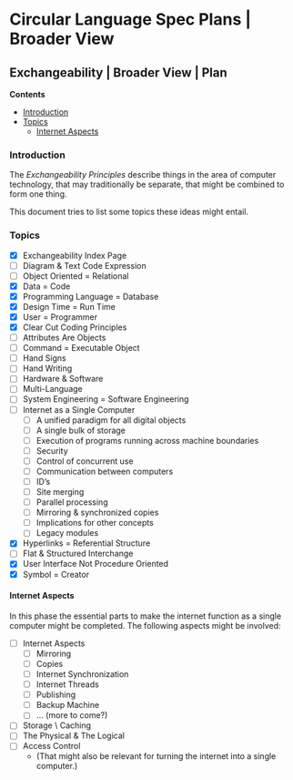 Circular Language Spec Plans | Broader View
===========================================

Exchangeability | Broader View | Plan
-------------------------------------

__Contents__

- [Introduction](#introduction)
- [Topics](#topics)
    - [Internet Aspects](#internet-aspects)

### Introduction

The *Exchangeability Principles* describe things in the area of computer technology, that may traditionally be separate, that might be combined to form one thing.

This document tries to list some topics these ideas might entail.

### Topics

- [x] Exchangeability Index Page
- [ ] Diagram & Text Code Expression
- [ ] Object Oriented = Relational
- [x] Data = Code
- [x] Programming Language = Database
- [x] Design Time = Run Time
- [x] User = Programmer
- [x] Clear Cut Coding Principles
- [ ] Attributes Are Objects
- [ ] Command = Executable Object
- [ ] Hand Signs
- [ ] Hand Writing
- [ ] Hardware & Software
- [ ] Multi-Language
- [ ] System Engineering = Software Engineering
- [ ] Internet as a Single Computer  
    - [ ] A unified paradigm for all digital objects
    - [ ] A single bulk of storage
    - [ ] Execution of programs running across machine boundaries
    - [ ] Security
    - [ ] Control of concurrent use
    - [ ] Communication between computers
    - [ ] ID’s
    - [ ] Site merging
    - [ ] Parallel processing
    - [ ] Mirroring & synchronized copies
    - [ ] Implications for other concepts
    - [ ] Legacy modules
- [x] Hyperlinks = Referential Structure
- [ ] Flat & Structured Interchange
- [x] User Interface Not Procedure Oriented
- [x] Symbol = Creator

#### Internet Aspects

In this phase the essential parts to make the internet function as a single computer might be completed. The following aspects might be involved:

- [ ] Internet Aspects
    - [ ] Mirroring
    - [ ] Copies
    - [ ] Internet Synchronization
    - [ ] Internet Threads
    - [ ] Publishing
    - [ ] Backup Machine
    - [ ] ... (more to come?)
- [ ] Storage \ Caching
- [ ] The Physical & The Logical
- [ ] Access Control  
    - (That might also be relevant for turning the internet into a single computer.)
